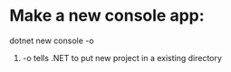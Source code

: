 # Make a new console app:
dotnet new console -o <name>
1. -o tells .NET to put new project in a existing directory